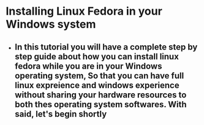 # Installing Linux Fedora in your Windows system
* ## In this tutorial you will have a complete step by step guide about how you can install linux fedora while you are in your Windows operating system, So that you can have full linux expreience and windows experience without sharing your hardware resources to both thes operating system softwares. With said, let's begin shortly